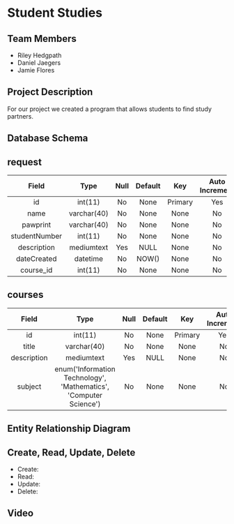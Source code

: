 # Student Studies

## Team Members 
* Riley Hedgpath
* Daniel Jaegers 
* Jamie Flores 
 
## Project Description
For our project we created a program that allows students to find study partners. 

## Database Schema 

## request 
| Field | Type | Null | Default | Key | Auto Increment |
|:----:|:------:|:------:|:------:|:------:|:-------------:|
| id | int(11) | No | None | Primary | Yes |
|name | varchar(40) | No | None | None | No |
| pawprint | varchar(40) | No | None | None | No |
| studentNumber | int(11) | No | None | None | No |
| description | mediumtext | Yes | NULL | None | No |
| dateCreated | datetime | No | NOW() | None | No |
| course_id | int(11) | No | None | None | No |

## courses
| Field | Type | Null | Default | Key | Auto Increment |
|:----:|:------:|:------:|:------:|:------:|:-------------:|
| id | int(11) | No | None | Primary | Yes |
| title | varchar(40) | No | None | None | No |
| description | mediumtext | Yes | NULL | None | No |
| subject | enum('Information Technology', 'Mathematics', 'Computer Science') | No | None | None| No |





## Entity Relationship Diagram

## Create, Read, Update, Delete
* Create: 
* Read: 
* Update: 
* Delete: 

## Video


